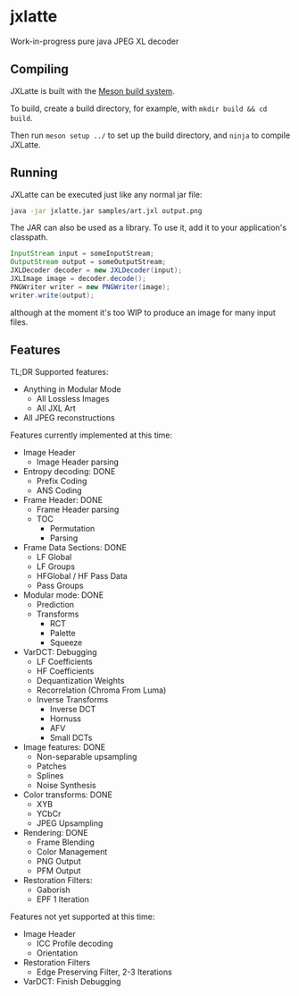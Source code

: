 # jxlatte
Work-in-progress pure java JPEG XL decoder

## Compiling
JXLatte is built with the [Meson build system](https://mesonbuild.com/).

To build, create a build directory, for example, with `mkdir build && cd build`.

Then run `meson setup ../` to set up the build directory, and `ninja` to compile JXLatte.

## Running
JXLatte can be executed just like any normal jar file:

```sh
java -jar jxlatte.jar samples/art.jxl output.png
```

The JAR can also be used as a library. To use it, add it to your application's classpath.

```java
InputStream input = someInputStream;
OutputStream output = someOutputStream;
JXLDecoder decoder = new JXLDecoder(input);
JXLImage image = decoder.decode();
PNGWriter writer = new PNGWriter(image);
writer.write(output);
```

although at the moment it's too WIP to produce an image for many input files.

## Features

TL;DR Supported features:
- Anything in Modular Mode
  - All Lossless Images
  - All JXL Art
- All JPEG reconstructions

Features currently implemented at this time:

- Image Header
  - Image Header parsing
- Entropy decoding: DONE
  - Prefix Coding
  - ANS Coding
- Frame Header: DONE
  - Frame Header parsing
  - TOC
    - Permutation
    - Parsing
- Frame Data Sections: DONE
  - LF Global
  - LF Groups
  - HFGlobal / HF Pass Data
  - Pass Groups
- Modular mode: DONE
  - Prediction
  - Transforms
    - RCT
    - Palette
    - Squeeze
- VarDCT: Debugging
  - LF Coefficients
  - HF Coefficients
  - Dequantization Weights
  - Recorrelation (Chroma From Luma)
  - Inverse Transforms
    - Inverse DCT
    - Hornuss
    - AFV
    - Small DCTs
- Image features: DONE
  - Non-separable upsampling
  - Patches
  - Splines
  - Noise Synthesis
- Color transforms: DONE
  - XYB
  - YCbCr
  - JPEG Upsampling
- Rendering: DONE
  - Frame Blending
  - Color Management
  - PNG Output
  - PFM Output
- Restoration Filters:
  - Gaborish
  - EPF 1 Iteration

Features not yet supported at this time:

- Image Header
  - ICC Profile decoding
  - Orientation
- Restoration Filters
  - Edge Preserving Filter, 2-3 Iterations
- VarDCT: Finish Debugging
